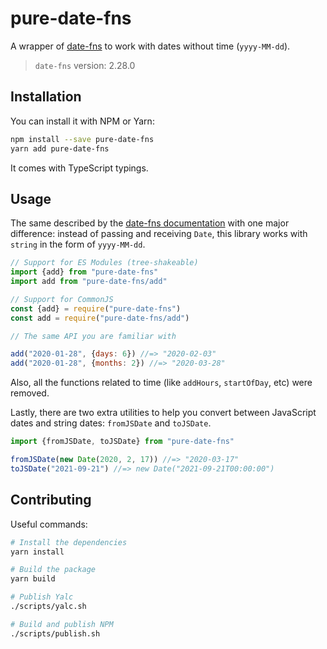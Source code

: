 # pure-date-fns

A wrapper of [date-fns](https://www.npmjs.com/package/date-fns) to work with dates without time (`yyyy-MM-dd`).

> `date-fns` version: 2.28.0

## Installation

You can install it with NPM or Yarn:

```bash
npm install --save pure-date-fns
yarn add pure-date-fns
```

It comes with TypeScript typings.

## Usage

The same described by the [date-fns documentation](https://date-fns.org/docs/Getting-Started) with one major difference: instead of passing and receiving `Date`, this library works with `string` in the form of `yyyy-MM-dd`.

```js
// Support for ES Modules (tree-shakeable)
import {add} from "pure-date-fns"
import add from "pure-date-fns/add"

// Support for CommonJS
const {add} = require("pure-date-fns")
const add = require("pure-date-fns/add")

// The same API you are familiar with

add("2020-01-28", {days: 6}) //=> "2020-02-03"
add("2020-01-28", {months: 2}) //=> "2020-03-28"
```

Also, all the functions related to time (like `addHours`, `startOfDay`, etc) were removed.

Lastly, there are two extra utilities to help you convert between JavaScript dates and string dates: `fromJSDate` and `toJSDate`.

```js
import {fromJSDate, toJSDate} from "pure-date-fns"

fromJSDate(new Date(2020, 2, 17)) //=> "2020-03-17"
toJSDate("2021-09-21") //=> new Date("2021-09-21T00:00:00")
```

## Contributing

Useful commands:

```bash
# Install the dependencies
yarn install

# Build the package
yarn build

# Publish Yalc
./scripts/yalc.sh

# Build and publish NPM
./scripts/publish.sh
```
